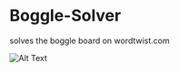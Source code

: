 # Boggle-Solver
solves the boggle board on wordtwist.com


![Alt Text](https://github.com/corykacal/Boggle-Solver/blob/master/example.gif?raw=true)
